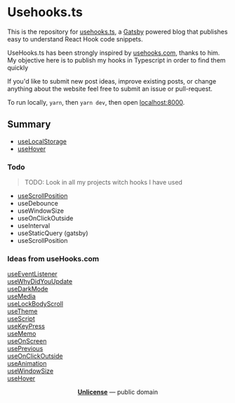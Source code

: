 # Usehooks.ts

This is the repository for [usehooks.ts](https://usehooks.ts), a [Gatsby](https://www.gatsbyjs.org) powered blog that publishes easy to understand React Hook code snippets.

UseHooks.ts has been strongly inspired by [usehooks.com](https://usehooks.com), thanks to him. My objective here is to publish my hooks in Typescript in order to find them quickly

If you'd like to submit new post ideas, improve existing posts, or change anything about the website feel free to submit an issue or pull-request.

To run locally, `yarn`, then `yarn dev`, then open [localhost:8000](https://localhost:8000).

## Summary

- [useLocalStorage](https://usehooks-typescript.com/use-local-storage)
- [useHover](https://usehooks-typescript.com/use-hover)

### Todo

> TODO: Look in all my projects witch hooks I have used

- [useScrollPosition](https://github.com/n8tb1t/use-scroll-position)
- useDebounce
- useWindowSize
- useOnClickOutside
- useInterval
- useStaticQuery (gatsby)
- useScrollPosition


### Ideas from useHooks.com


[useEventListener](https://usehooks.com/useEventListener/)<br/>
[useWhyDidYouUpdate](https://usehooks.com/useWhyDidYouUpdate/)<br/>
[useDarkMode](https://usehooks.com/useDarkMode/)<br/>
[useMedia](https://usehooks.com/useMedia/)<br/>
[useLockBodyScroll](https://usehooks.com/useLockBodyScroll/)<br/>
[useTheme](https://usehooks.com/useTheme/)<br/>
[useScript](https://usehooks.com/useScript/)<br/>
[useKeyPress](https://usehooks.com/useKeyPress/)<br/>
[useMemo](https://usehooks.com/useMemo/)<br/>
[useOnScreen](https://usehooks.com/useOnScreen/)<br/>
[usePrevious](https://usehooks.com/usePrevious/)<br/>
[useOnClickOutside](https://usehooks.com/useOnClickOutside/)<br/>
[useAnimation](https://usehooks.com/useAnimation/)<br/>
[useWindowSize](https://usehooks.com/useWindowSize/)<br/>
[useHover](https://usehooks.com/useHover/)<br/>

<p align="center">
  <a href="./LICENSE"><strong>Unlicense</strong></a>  &mdash;  public domain
</p>
